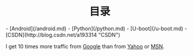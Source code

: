 <h1 align = center>目录</h1>
- [Android](/android.md)
- [Python](/python.md)
- [U-boot](/u-boot.md)
- [CSDN](http://blog.csdn.net/a193314 "CSDN")


   
    
I get 10 times more traffic from [Google](http://google.com/ "Google") than from [Yahoo](http://search.yahoo.com/ "Yahoo Search") or [MSN](http://search.msn.com/ "MSN Search").  



